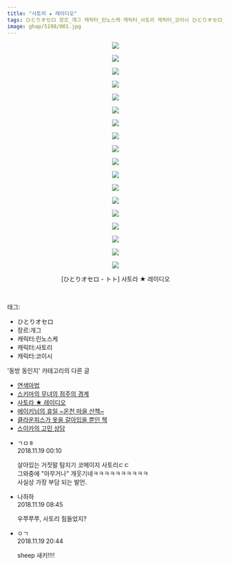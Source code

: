 ```yaml
---
title: "사토라 ★ 레이디오"
tags: ひとりオセロ 장르_개그 캐릭터_린노스케 캐릭터_사토리 캐릭터_코이시 ひとりオセロ_トト 동방_동인지
image: ghap/5198/001.jpg
---
```

<div class="article">
<p style="text-align: center; clear: none; float: none;"><img src="{{ site.nasurl }}/ghap/5198/001.jpg"/></p>
<p style="text-align: center; clear: none; float: none;"><img src="{{ site.nasurl }}/ghap/5198/002.jpg"/></p>
<p style="text-align: center; clear: none; float: none;"><img src="{{ site.nasurl }}/ghap/5198/003.jpg"/></p>
<p style="text-align: center; clear: none; float: none;"><img src="{{ site.nasurl }}/ghap/5198/004.jpg"/></p>
<p style="text-align: center; clear: none; float: none;"><img src="{{ site.nasurl }}/ghap/5198/005.jpg"/></p>
<p style="text-align: center; clear: none; float: none;"><img src="{{ site.nasurl }}/ghap/5198/006.jpg"/></p>
<p style="text-align: center; clear: none; float: none;"><img src="{{ site.nasurl }}/ghap/5198/007.jpg"/></p>
<p style="text-align: center; clear: none; float: none;"><img src="{{ site.nasurl }}/ghap/5198/008.jpg"/></p>
<p style="text-align: center; clear: none; float: none;"><img src="{{ site.nasurl }}/ghap/5198/009.jpg"/></p>
<p style="text-align: center; clear: none; float: none;"><img src="{{ site.nasurl }}/ghap/5198/010.jpg"/></p>
<p style="text-align: center; clear: none; float: none;"><img src="{{ site.nasurl }}/ghap/5198/011.jpg"/></p>
<p style="text-align: center; clear: none; float: none;"><img src="{{ site.nasurl }}/ghap/5198/012.jpg"/></p>
<p style="text-align: center; clear: none; float: none;"><img src="{{ site.nasurl }}/ghap/5198/013.jpg"/></p>
<p style="text-align: center; clear: none; float: none;"><img src="{{ site.nasurl }}/ghap/5198/014.jpg"/></p>
<p style="text-align: center; clear: none; float: none;"><img src="{{ site.nasurl }}/ghap/5198/015.jpg"/></p>
<p style="text-align: center; clear: none; float: none;"><img src="{{ site.nasurl }}/ghap/5198/016.jpg"/></p>
<p style="text-align: center; clear: none; float: none;"><img src="{{ site.nasurl }}/ghap/5198/017.jpg"/></p>
<p style="text-align: center; clear: none; float: none;"><img src="{{ site.nasurl }}/ghap/5198/018.jpg"/></p>
<p style="text-align: center; clear: none; float: none;">[ひとりオセロ - トト] 사토라 ★ 레이디오</p>
<p><br/></p>
</div><div class="tagTrail">
<p>태그: </p>
<ul>
<li>ひとりオセロ</li>
<li>장르:개그</li>
<li>캐릭터:린노스케</li>
<li>캐릭터:사토리</li>
<li>캐릭터:코이시</li>
</ul>
</div><div class="another">
<p>'동방 동인지' 카테고리의 다른 글</p>
<ul>
<li><a href="/2018-11-18-ghap_5200">연색마법</a></li>
<li><a href="/2018-11-18-ghap_5199">스키마의 무녀의 점주의 경계</a></li>
<li><a href="/2018-11-18-ghap_5198">사토라 ★ 레이디오</a></li>
<li><a href="/2018-11-11-ghap_5181">에이키님의 휴일 ~온천 마을 산책~</a></li>
<li><a href="/2018-11-08-ghap_5165">클라운피스가 옷을 갈아입을 뿐인 책</a></li>
<li><a href="/2018-11-08-ghap_304">스이카의 고민 상담</a></li>
</ul>
</div><div class="cb_module cb_fluid">
<div class="cb_wrt cb_profile">
<div class="comment">
<ul>
<li class="cb_thumb_off" id="comment15375039">
<div class="cb_comment_area">
<div class="cb_info_area">
<div class="cb_section">
<span class="cb_nick_name">ㄱㅁㅎ</span>
</div>
<div class="cb_section">
<span class="cb_date">2018.11.19 00:10 </span>
</div>
</div>
<div class="cb_dsc_comment">
<p class="cb_dsc">
											살아있는 거짓말 탐지기 코메이지 사토리ㄷㄷ<br/>
그와중에 "아무거나" 개웃기네ㅋㅋㅋㅋㅋㅋㅋㅋㅋㅋ<br/>
사실상 가장 부담 되는 발언.
										</p>
</div>
</div></li>
<li class="cb_thumb_off" id="comment15375147">
<div class="cb_comment_area">
<div class="cb_info_area">
<div class="cb_section">
<span class="cb_nick_name">나하하</span>
</div>
<div class="cb_section">
<span class="cb_date">2018.11.19 08:45 </span>
</div>
</div>
<div class="cb_dsc_comment">
<p class="cb_dsc">
											우쭈쭈쭈, 사토리 힘들었지?
										</p>
</div>
</div></li>
<li class="cb_thumb_off" id="comment15375409">
<div class="cb_comment_area">
<div class="cb_info_area">
<div class="cb_section">
<span class="cb_nick_name">ㅇㄱ</span>
</div>
<div class="cb_section">
<span class="cb_date">2018.11.19 20:44 </span>
</div>
</div>
<div class="cb_dsc_comment">
<p class="cb_dsc">
											sheep 새키!!!!
										</p>
</div>
</div></li>
</ul>
</div>
</div><!-- commentList close -->
</div>